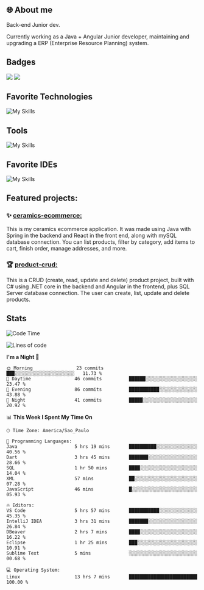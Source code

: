 ## 🌐 About me
Back-end Junior dev.

Currently working as a Java + Angular Junior developer, maintaining and upgrading a ERP (Enterprise Resource Planning) system.


## Badges

<div style="display: inline_block">
  <a href="https://www.credly.com/badges/bc4739f2-3a6a-4965-9292-0904b55d9652/public_url"><img src="https://github.com/user-attachments/assets/0c2e9028-389c-426c-b849-4bd29abbc0cb"></img></a>
  <a href=https://www.credly.com/badges/b0f4b2f6-34ec-4c0b-880f-cde76b902026/public_url"><img src="https://github.com/user-attachments/assets/07231ffe-f6b7-424a-bcc4-543fa6b2d97f"></img></a>
</div>

## Favorite Technologies

![My Skills](https://go-skill-icons.vercel.app/api/icons?i=java,spring,react,angular,typescript,javascript,cs,dotnet&perline=4&titles=true)

## Tools

![My Skills](https://go-skill-icons.vercel.app/api/icons?i=aws,gitlab,git,docker&perline=4&titles=true)

## Favorite IDEs

![My Skills](https://go-skill-icons.vercel.app/api/icons?i=idea,webstorm&perline=3&titles=true)

## Featured projects: 

### :sparkles: [ceramics-ecommerce:](https://github.com/marianarossi/ceramics-ecommerce-API)
This is my ceramics ecommerce application. It was made using Java with Spring in the backend and React in the front end, along with mySQL database connection. You can list products, filter by category, add items to cart, finish order, manage addresses, and more.

### :trophy: [product-crud:](https://github.com/marianarossi/.netCore-product-webAPI)
This is a CRUD (create, read, update and delete) product project, built with C# using .NET core in the backend and Angular in the frontend, plus SQL Server database connection. The user can create, list, update and delete products. 


## Stats

<!--START_SECTION:waka-->
![Code Time](http://img.shields.io/badge/Code%20Time-267%20hrs%2025%20mins-blue)

![Lines of code](https://img.shields.io/badge/From%20Hello%20World%20I%27ve%20Written-41.2%20thousand%20lines%20of%20code-blue)

**I'm a Night 🦉** 

```text
🌞 Morning                23 commits          ███░░░░░░░░░░░░░░░░░░░░░░   11.73 % 
🌆 Daytime                46 commits          ██████░░░░░░░░░░░░░░░░░░░   23.47 % 
🌃 Evening                86 commits          ███████████░░░░░░░░░░░░░░   43.88 % 
🌙 Night                  41 commits          █████░░░░░░░░░░░░░░░░░░░░   20.92 % 
```


📊 **This Week I Spent My Time On** 

```text
🕑︎ Time Zone: America/Sao_Paulo

💬 Programming Languages: 
Java                     5 hrs 19 mins       ██████████░░░░░░░░░░░░░░░   40.56 % 
Dart                     3 hrs 45 mins       ███████░░░░░░░░░░░░░░░░░░   28.66 % 
SQL                      1 hr 50 mins        ████░░░░░░░░░░░░░░░░░░░░░   14.04 % 
XML                      57 mins             ██░░░░░░░░░░░░░░░░░░░░░░░   07.28 % 
JavaScript               46 mins             █░░░░░░░░░░░░░░░░░░░░░░░░   05.93 % 

🔥 Editors: 
VS Code                  5 hrs 57 mins       ███████████░░░░░░░░░░░░░░   45.35 % 
IntelliJ IDEA            3 hrs 31 mins       ███████░░░░░░░░░░░░░░░░░░   26.84 % 
DBeaver                  2 hrs 7 mins        ████░░░░░░░░░░░░░░░░░░░░░   16.22 % 
Eclipse                  1 hr 25 mins        ███░░░░░░░░░░░░░░░░░░░░░░   10.91 % 
Sublime Text             5 mins              ░░░░░░░░░░░░░░░░░░░░░░░░░   00.68 % 

💻 Operating System: 
Linux                    13 hrs 7 mins       █████████████████████████   100.00 % 
```


<!--END_SECTION:waka-->
